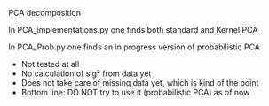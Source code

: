 PCA decomposition

In PCA_implementations.py one finds both standard and Kernel PCA

In PCA_Prob.py one finds an in progress version of probabilistic PCA

  - Not tested at all
  - No calculation of sig² from data yet
  - Does not take care of missing data yet, which is kind of the point
  - Bottom line: DO NOT try to use it (probabilistic PCA) as of now
